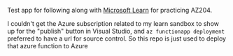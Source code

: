 Test app for following along with [Microsoft
Learn](https://docs.microsoft.com/en-us/learn/modules/develop-test-deploy-azure-functions-with-visual-studio/5-exercise-publish-azure-functions)
for practicing AZ204.

I couldn't get the Azure subscription related to my learn sandbox to show up for
the "publish" button in Visual Studio, and `az functionapp deployment` preferred
to have a url for source control. So this repo is just used to deploy that azure
function to Azure
